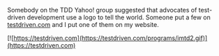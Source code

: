 Somebody on the TDD Yahoo! group suggested that advocates of test-driven
development use a logo to tell the world.  Someone put a few on
[testdriven.com](https://www.testdriven.com/media-kit/) and I put one of them
on my website.

[![https://testdriven.com](https://testdriven.com/programs/imtd2.gif)](https://testdriven.com)

